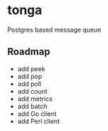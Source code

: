 # tonga

Postgres based message queue

## Roadmap

* add peek
* add pop
* add poll
* add count
* add metrics
* add batch
* add Go client
* add Perl client
